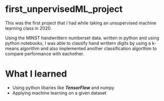 # first_unpervisedML_project
This was the first project that I had while taking an unsupervised machine learning class in 2020.

Using the MINST handwrittern numberset data. written in python and using python notebooks, I was able to classify hand writtern digits by using a k-means algorithm and also implemented another classification algorthim to compare performance with eachother.

# What I learned
- Using python libaries like ***TensorFlow*** and numpy
- Applying machine learning on a given dataset
